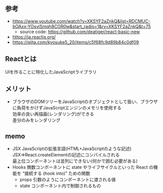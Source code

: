 ## 参考
- https://www.youtube.com/watch?v=XKSYF2aZnkQ&list=RDCMUC-bOAxx-YOsviSmqh8COR0w&start_radio=1&rv=XKSYF2aZnkQ&t=75
	- source code: https://github.com/deatiger/react-basic-new
- https://ja.reactjs.org/
- https://qiita.com/kyosuke5_20/items/c5f68fc9d89b84c0df09

## Reactとは
UIを作ることに特化したJavaScriptライブラリ

## メリット
- ブラウザのDOMツリーをJavaScriptのオブジェクトとして扱い、ブラウザに負荷をかけずJavaScriptエンジンのメモリを使用する  
	効率の良い再描画(レンダリング)ができる  
	差分のみをレンダリング

## memo
- JSX JavaScriptの拡張言語(HTML+JavaScriptのような記述)  
	JSX=>React.createElementの記述にコンパイルされる  
	最上位コンポーネントは並列にできない(何かで囲む必要がある)
- Hooks 関数コンポーネントに state やライフサイクルといった React の機能を “接続する (hook into)” ための関数
	- props 引数のようにコンポーネントに渡される値
	- state コンポーネント内で制御されるもの